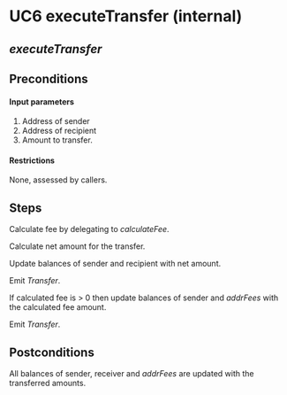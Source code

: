 # UC6 executeTransfer (internal)
## <i>executeTransfer</i>

## Preconditions

#### Input parameters
1. Address of sender
2. Address of recipient
3. Amount to transfer.

#### Restrictions
None, assessed by callers.

## Steps
Calculate fee by delegating to <i>calculateFee</i>.

Calculate net amount for the transfer.

Update balances of sender and recipient with net amount.

Emit <i>Transfer</i>.

If calculated fee is > 0 then update balances of sender and <i>addrFees</i> with the calculated fee amount.

Emit <i>Transfer</i>.

## Postconditions
All balances of sender, receiver and <i>addrFees</i> are updated with the transferred amounts.

